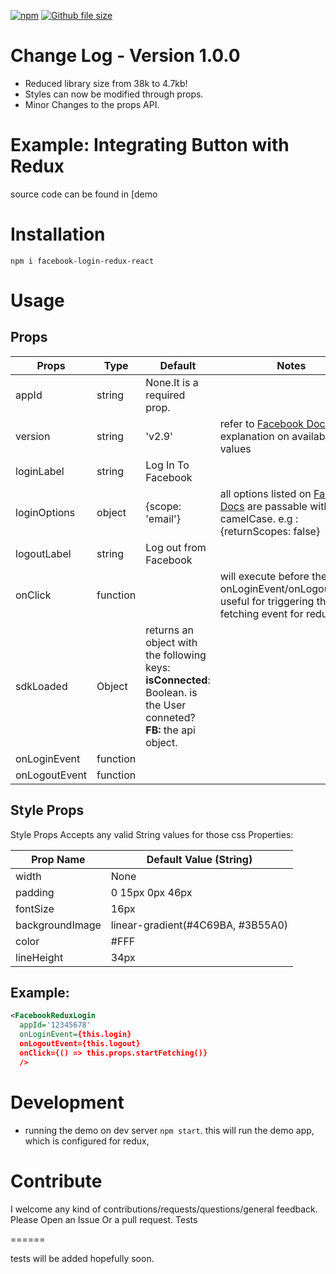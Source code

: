 [![npm](https://img.shields.io/npm/dm/facebook-login-redux-react.svg)](https://www.npmjs.com/package/facebook-login-redux-react)
[![Github file size](https://img.shields.io/github/size/iliran11/facebook-login-redux-react/build/index.js.svg?style=flat-square)](https://github.com/iliran11/facebook-login-redux-react/blob/master/build/index.js)

# Change Log - Version 1.0.0

* Reduced library size from 38k to 4.7kb!
* Styles can now be modified through props.
* Minor Changes to the props API.

Example: Integrating  Button with Redux
======
source code can be found in [demo

Installation
======

```
npm i facebook-login-redux-react
```

Usage
======

Props
------


| Props 	| Type 	| Default 	| Notes 	|
|---------------	|----------	|---------------------------------------------	|-------------------------------------------------------------------------------------------------------------------------------------------------------------------------	|
| appId 	| string 	| None.It is a required prop. 	|  	|
| version 	| string 	| 'v2.9' 	| refer to [Facebook Docs](https://developers.facebook.com/docs/apps/changelog/) for explanation on available values 	|
| loginLabel 	| string 	| Log In To Facebook 	|  	|
| loginOptions 	| object 	| {scope: 'email'} 	| all options listed on [Facebook Docs](https://developers.facebook.com/docs/reference/javascript/FB.login/v2.9) are passable with camelCase. e.g : {returnScopes: false} 	|
| logoutLabel 	| string 	| Log out from Facebook 	|   	|
| onClick 	| function 	|  	| will execute before the onLoginEvent/onLogoutEvent. useful for triggering the fetching event for redux store. 	|
| sdkLoaded | Object | returns an object with the following keys: <br> <b>isConnected</b>: Boolean. is the User conneted? <br> <b>FB:</b> the api object. |
| onLoginEvent 	| function 	|  	|  	|
| onLogoutEvent 	| function 	|  	|  	|

Style Props
------
Style Props Accepts any valid String values for those css Properties: 

| Prop Name       | Default Value (String)            |
|-----------------|-----------------------------------|
| width           | None                              |
|  padding        | 0 15px 0px 46px                   |
| fontSize        | 16px                              |
| backgroundImage | linear-gradient(#4C69BA, #3B55A0) |
| color           | #FFF                              |
| lineHeight      | 34px                              |



Example:
------


```xml
<FacebookReduxLogin
  appId='12345678'
  onLoginEvent={this.login}
  onLogoutEvent={this.logout}
  onClick={() => this.props.startFetching()}
  />
```
Development
======

- running the demo on dev server `npm start`. this will run the demo app, which is configured for redux, 

Contribute
======

I welcome any kind of contributions/requests/questions/general feedback.
Please Open an Issue Or a pull request.
Tests

======

tests will be added hopefully soon.
